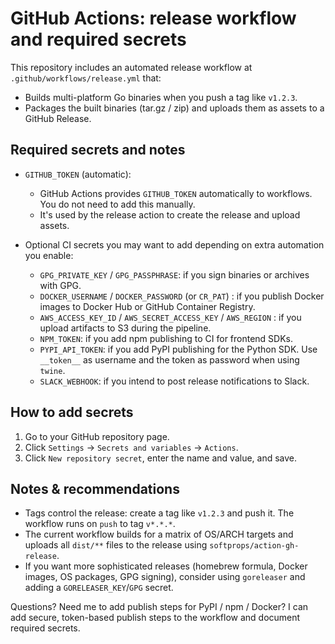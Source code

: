 GitHub Actions: release workflow and required secrets
===============================================

This repository includes an automated release workflow at `.github/workflows/release.yml` that:

- Builds multi-platform Go binaries when you push a tag like `v1.2.3`.
- Packages the built binaries (tar.gz / zip) and uploads them as assets to a GitHub Release.

Required secrets and notes
--------------------------

- `GITHUB_TOKEN` (automatic):
  - GitHub Actions provides `GITHUB_TOKEN` automatically to workflows. You do not need to add this manually.
  - It's used by the release action to create the release and upload assets.

- Optional CI secrets you may want to add depending on extra automation you enable:
  - `GPG_PRIVATE_KEY` / `GPG_PASSPHRASE`: if you sign binaries or archives with GPG.
  - `DOCKER_USERNAME` / `DOCKER_PASSWORD` (or `CR_PAT`) : if you publish Docker images to Docker Hub or GitHub Container Registry.
  - `AWS_ACCESS_KEY_ID` / `AWS_SECRET_ACCESS_KEY` / `AWS_REGION` : if you upload artifacts to S3 during the pipeline.
  - `NPM_TOKEN`: if you add npm publishing to CI for frontend SDKs.
  - `PYPI_API_TOKEN`: if you add PyPI publishing for the Python SDK. Use `__token__` as username and the token as password when using `twine`.
  - `SLACK_WEBHOOK`: if you intend to post release notifications to Slack.

How to add secrets
-------------------

1. Go to your GitHub repository page.
2. Click `Settings` → `Secrets and variables` → `Actions`.
3. Click `New repository secret`, enter the name and value, and save.

Notes & recommendations
-----------------------
- Tags control the release: create a tag like `v1.2.3` and push it. The workflow runs on `push` to tag `v*.*.*`.
- The current workflow builds for a matrix of OS/ARCH targets and uploads all `dist/**` files to the release using `softprops/action-gh-release`.
- If you want more sophisticated releases (homebrew formula, Docker images, OS packages, GPG signing), consider using `goreleaser` and adding a `GORELEASER_KEY`/`GPG` secret.

Questions? Need me to add publish steps for PyPI / npm / Docker? I can add secure, token-based publish steps to the workflow and document required secrets.


